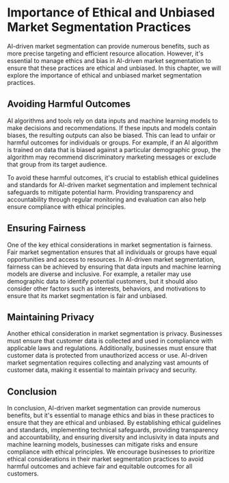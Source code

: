 Importance of Ethical and Unbiased Market Segmentation Practices
======================================================================================================================================

AI-driven market segmentation can provide numerous benefits, such as more precise targeting and efficient resource allocation. However, it's essential to manage ethics and bias in AI-driven market segmentation to ensure that these practices are ethical and unbiased. In this chapter, we will explore the importance of ethical and unbiased market segmentation practices.

Avoiding Harmful Outcomes
-------------------------

AI algorithms and tools rely on data inputs and machine learning models to make decisions and recommendations. If these inputs and models contain biases, the resulting outputs can also be biased. This can lead to unfair or harmful outcomes for individuals or groups. For example, if an AI algorithm is trained on data that is biased against a particular demographic group, the algorithm may recommend discriminatory marketing messages or exclude that group from its target audience.

To avoid these harmful outcomes, it's crucial to establish ethical guidelines and standards for AI-driven market segmentation and implement technical safeguards to mitigate potential harm. Providing transparency and accountability through regular monitoring and evaluation can also help ensure compliance with ethical principles.

Ensuring Fairness
-----------------

One of the key ethical considerations in market segmentation is fairness. Fair market segmentation ensures that all individuals or groups have equal opportunities and access to resources. In AI-driven market segmentation, fairness can be achieved by ensuring that data inputs and machine learning models are diverse and inclusive. For example, a retailer may use demographic data to identify potential customers, but it should also consider other factors such as interests, behaviors, and motivations to ensure that its market segmentation is fair and unbiased.

Maintaining Privacy
-------------------

Another ethical consideration in market segmentation is privacy. Businesses must ensure that customer data is collected and used in compliance with applicable laws and regulations. Additionally, businesses must ensure that customer data is protected from unauthorized access or use. AI-driven market segmentation requires collecting and analyzing vast amounts of customer data, making it essential to maintain privacy and security.

Conclusion
----------

In conclusion, AI-driven market segmentation can provide numerous benefits, but it's essential to manage ethics and bias in these practices to ensure that they are ethical and unbiased. By establishing ethical guidelines and standards, implementing technical safeguards, providing transparency and accountability, and ensuring diversity and inclusivity in data inputs and machine learning models, businesses can mitigate risks and ensure compliance with ethical principles. We encourage businesses to prioritize ethical considerations in their market segmentation practices to avoid harmful outcomes and achieve fair and equitable outcomes for all customers.
